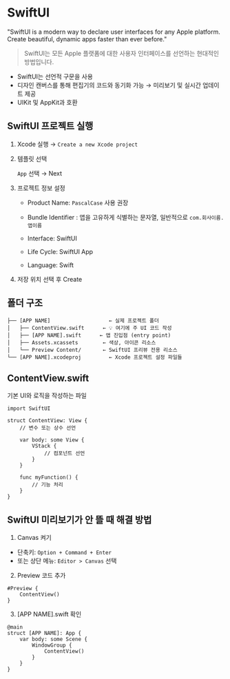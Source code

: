 # SwiftUI

"SwiftUI is a modern way to declare user interfaces for any Apple platform. Create beautiful, dynamic apps faster than ever before."

> SwiftUI는 모든 Apple 플랫폼에 대한 사용자 인터페이스를 선언하는 현대적인 방법입니다.

- SwiftUI는 선언적 구문을 사용
- 디자인 캔버스를 통해 편집기의 코드와 동기화 가능 → 미리보기 및 실시간 업데이트 제공
- UIKit 및 AppKit과 호환

## SwiftUI 프로젝트 실행

1. Xcode 실행 → `Create a new Xcode project`

2. 템플릿 선택

   `App` 선택 → Next

3. 프로젝트 정보 설정

   - Product Name: `PascalCase` 사용 권장

   - Bundle Identifier : 앱을 고유하게 식별하는 문자열, 일반적으로 `com.회사이름.앱이름`

   - Interface: SwiftUI

   - Life Cycle: SwiftUI App

   - Language: Swift

4. 저장 위치 선택 후 Create

## 폴더 구조

```
├── [APP NAME]                   ← 실제 프로젝트 폴더
│   ├── ContentView.swift      ← 💡 여기에 주 UI 코드 작성
│   ├── [APP NAME].swift      ← 앱 진입점 (entry point)
│   ├── Assets.xcassets        ← 색상, 아이콘 리소스
│   └── Preview Content/       ← SwiftUI 프리뷰 전용 리소스
└── [APP NAME].xcodeproj         ← Xcode 프로젝트 설정 파일들
```

## ContentView.swift

기본 UI와 로직을 작성하는 파일

```
import SwiftUI

struct ContentView: View {
    // 변수 또는 상수 선언

    var body: some View {
        VStack {
            // 컴포넌트 선언
        }
    }

    func myFunction() {
        // 기능 처리
    }
}

```

## SwiftUI 미리보기가 안 뜰 때 해결 방법

1. Canvas 켜기

- 단축키: `Option + Command + Enter`
- 또는 상단 메뉴: `Editor > Canvas` 선택

2. Preview 코드 추가

```
#Preview {
    ContentView()
}
```

3. [APP NAME].swift 확인

```
@main
struct [APP NAME]: App {
    var body: some Scene {
        WindowGroup {
            ContentView()
        }
    }
}
```
